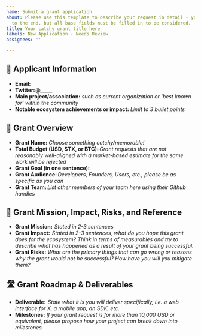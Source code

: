 ```yaml
---
name: Submit a grant application
about: Please use this template to describe your request in detail - you may add sections
  to the end, but all base fields must be filled in to be considered.
title: Your catchy grant title here
labels: New Application - Needs Review
assignees: ''

---
```


## 🙂 Applicant Information                
- **Email:** 
- **Twitter:** @_____
- **Main project/association:** _such as current organization or 'best known for' within the community_
- **Notable ecosystem achievements or impact:** _Limit to 3 bullet points_

## 📃 Grant Overview
- **Grant Name:**   _Choose something catchy/memorable!_
- **Total Budget (USD, STX, or BTC):**  _Grant requests that are not reasonably well-aligned with a market-based estimate for the same work will be rejected_
- **Grant Goal (in one sentence):** 
- **Grant Audience:**  _Developers, Founders, Users, etc., please be as specific as you can_
- **Grant Team:**  _List other members of your team here using their Github handles_

## 🚀 Grant Mission, Impact, Risks, and Reference
- **Grant Mission:**    _Stated in 2-3 sentences_
- **Grant Impact:**    _Stated in 2-3 sentences, what do you hope this grant does for the ecosystem? Think in terms of measurables and try to describe what has happened as a result of your grant being successful._
- **Grant Risks:** _What are the primary things that can go wrong or reasons why the grant would not be successful? How have you will you mitigate them?_

## 🛣️ Grant Roadmap & Deliverables
- **Deliverable:**  _State what it is you will deliver specifically, i.e. a web interface for X, a mobile app, an SDK, etc._
- **Milestones:** _If your grant request is for more than 10,000 USD or equivalent, please propose how your project can break down into milestones_
